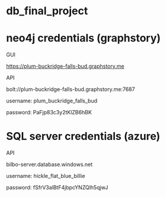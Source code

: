 # db_final_project

# neo4j credentials (graphstory)

GUI

https://plum-buckridge-falls-bud.graphstory.me

API

bolt://plum-buckridge-falls-bud.graphstory.me:7687

username: plum_buckridge_falls_bud

password: PaFjp83c3y2tKlZB6hBK

# SQL server credentials (azure)

API

bilbo-server.database.windows.net

username: hickle_flat_blue_billie

password: fSfrV3alBtF4jbpcYNZQlh5qjwJ
